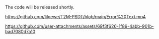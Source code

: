 The code will be released shortly.



https://github.com/liloewe/T2M-PSDT/blob/main/Error%20Text.mp4


https://github.com/user-attachments/assets/69f3f626-1f89-4abb-901b-bad7080d7a10

